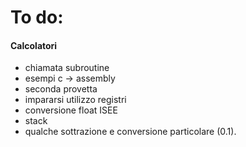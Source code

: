 # To do:

#### Calcolatori
- chiamata subroutine
- esempi c -> assembly
- seconda provetta
- impararsi utilizzo registri
- conversione float ISEE
- stack
-  qualche sottrazione e conversione particolare (0.1).
